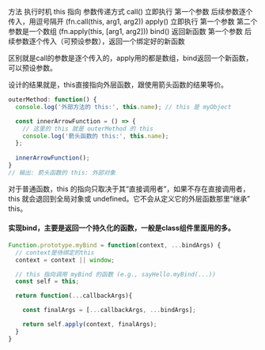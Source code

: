 方法	执行时机	this 指向	参数传递方式
call()	立即执行	第一个参数	后续参数逐个传入，用逗号隔开 (fn.call(this, arg1, arg2))
apply()	立即执行	第一个参数	第二个参数是一个数组 (fn.apply(this, [arg1, arg2]))
bind()	返回新函数	第一个参数	后续参数逐个传入（可预设参数），返回一个绑定好的新函数

区别就是call的参数是逐个传入的，apply用的都是数组，bind返回一个新函数，可以预设参数。

设计的结果就是，this直接指向外层函数，跟使用箭头函数的结果等价。


```js
outerMethod: function() {
  console.log('外部方法的 this:', this.name); // this 是 myObject

  const innerArrowFunction = () => {
    // 这里的 this 就是 outerMethod 的 this
    console.log('箭头函数的 this:', this.name); 
  };
  
  innerArrowFunction();
}
// 输出: 箭头函数的 this: 外部对象
```

对于普通函数，this 的指向只取决于其“直接调用者”，如果不存在直接调用者，this 就会退回到全局对象或 undefined。它不会从定义它的外层函数那里“继承” this。


#### 实现bind，主要是返回一个持久化的函数，一般是class组件里面用的多。

```js
Function.prototype.myBind = function(context, ...bindArgs) {
  // context是待绑定的this
  context = context || window;

  // this 指向调用 myBind 的函数 (e.g., sayHello.myBind(...))
  const self = this;

  return function(...callbackArgs){

    const finalArgs = [...callbackArgs, ...bindArgs];

    return self.apply(context, finalArgs);
  }
}
```